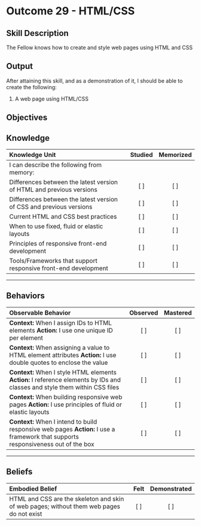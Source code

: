 # Outcome 29 - HTML/CSS

**Skill Description**
----------
The Fellow knows how to create and style web pages using HTML and CSS

**Output**
----------
After attaining this skill, and as a demonstration of it, I should be able to create the following:

1. A web page using HTML/CSS


**Objectives**
----------
## **Knowledge**


| Knowledge Unit   |      Studied      | Memorized |
|:-------------|:------------------:|:--------:|
| I can describe the following from memory: | | |
| Differences between the latest version of HTML and previous versions | [ ] | [ ]  |
| Differences between the latest version of CSS and previous versions | [ ] | [ ]  |
| Current HTML and CSS best practices | [ ] | [ ]  |
| When to use fixed, fluid or elastic layouts | [ ] | [ ]  |
| Principles of responsive front-end development | [ ] | [ ]  |
| Tools/Frameworks that support responsive front-end development     | [ ] | [ ]  |



----------


## **Behaviors**

| Observable Behavior   |      Observed      | Mastered |
|:-------------|:------------------:|:--------:|
| **Context:** When I assign IDs to HTML elements **Action:** I use one unique ID per element | [ ] | [ ] |
| **Context:** When assigning a value to HTML element attributes **Action:** I use double quotes to enclose the value | [ ] | [ ] |
| **Context:** When I style HTML elements **Action:** I reference elements by IDs and classes and style them within CSS files | [ ] | [ ] |
| **Context:** When building responsive web pages **Action:** I use principles of fluid or elastic layouts | [ ] | [ ] |
| **Context:** When I intend to build responsive web pages **Action:** I use a framework that supports responsiveness out of the box | [ ] | [ ] |

----------


## **Beliefs**


| Embodied Belief   |      Felt      | Demonstrated |
|:-------------|:------------------:|:--------:|
| HTML and CSS are the skeleton and skin of web pages; without them web pages do not exist | [ ] | [ ] |

